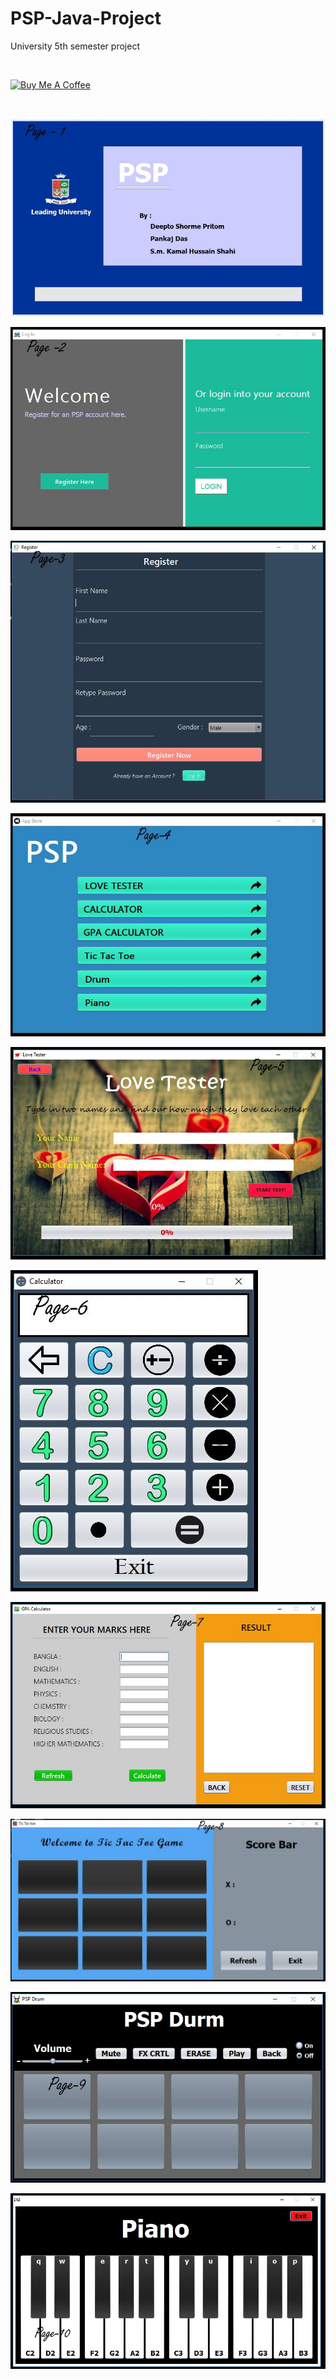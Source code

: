 # PSP-Java-Project
University 5th semester project

<br>

<a href="https://www.buymeacoffee.com/smkamal" target="_blank"><img src="https://cdn.buymeacoffee.com/buttons/v2/default-blue.png" alt="Buy Me A Coffee" style="height: 60px !important;width: 217px !important;" ></a>

<br>

![image](https://github.com/shahi5472/PSP-Java-Project/blob/master/PSP%20Picture/20664570_1329132617204286_6136912079198444865_n.jpg)

![image](https://github.com/shahi5472/PSP-Java-Project/blob/master/PSP%20Picture/20663935_1329132620537619_2012024691791306262_n.jpg)

![image](https://github.com/shahi5472/PSP-Java-Project/blob/master/PSP%20Picture/20663982_1329132707204277_8888376610772339450_n.jpg)

![image](https://github.com/shahi5472/PSP-Java-Project/blob/master/PSP%20Picture/20729168_1329132560537625_4248158389925662711_n.jpg)

![image](https://github.com/shahi5472/PSP-Java-Project/blob/master/PSP%20Picture/20708344_1329132687204279_1099188486561069422_n.jpg)

![image](https://github.com/shahi5472/PSP-Java-Project/blob/master/PSP%20Picture/20770452_1329132557204292_2373878268804855263_n.jpg)

![image](https://github.com/shahi5472/PSP-Java-Project/blob/master/PSP%20Picture/20638752_1329132610537620_3764985694728452234_n.jpg)

![image](https://github.com/shahi5472/PSP-Java-Project/blob/master/PSP%20Picture/20645190_1329132760537605_6556301593801500068_o.jpg)

![image](https://github.com/shahi5472/PSP-Java-Project/blob/master/PSP%20Picture/20729676_1329132553870959_4619712191567397499_n.jpg)

![image](https://github.com/shahi5472/PSP-Java-Project/blob/master/PSP%20Picture/20664046_1329132720537609_7020967080380794330_n.jpg)
